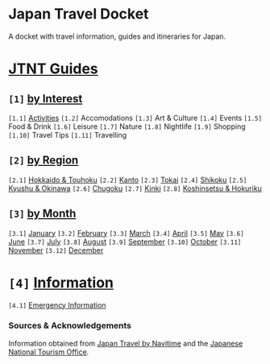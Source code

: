 # Japan Travel Docket
A docket with travel information, guides and itineraries for Japan.

# [JTNT Guides](https://www.japan.travel/en)
## `[1]` [by Interest](navitime/guides/by%20interest)
`[1.1]` [Activities](navitime/guides/by%20interest/activities)
`[1.2]` Accomodations
`[1.3]` Art & Culture
`[1.4]` Events
`[1.5]` Food & Drink
`[1.6]` Leisure
`[1.7]` Nature
`[1.8]` Nightlife
`[1.9]` Shopping
`[1.10]` Travel Tips
`[1.11]` Travelling

## `[2]` [by Region](navitime/guides/by%20region)
`[2.1]` [Hokkaido & Touhoku]()
`[2.2]` [Kanto]()
`[2.3]` [Tokai]()
`[2.4]` [Shikoku]()
`[2.5]` [Kyushu & Okinawa]()
`[2.6]` [Chugoku]()
`[2.7]` [Kinki]()
`[2.8]` [Koshinsetsu & Hokuriku]()

## `[3]` [by Month](navitime/guides/by%20month)
`[3.1]` [January]()
`[3.2]` [February]()
`[3.3]` [March]()
`[3.4]` [April]()
`[3.5]` [May]()
`[3.6]` [June]()
`[3.7]` [July]()
`[3.8]` [August]()
`[3.9]` [September]()
`[3.10]` [October]()
`[3.11]` [November]()
`[3.12]` [December]()

# `[4]` [Information](information)
`[4.1]` [Emergency Information](information/emergency-information.md)

### Sources & Acknowledgements
Information obtained from [Japan Travel by Navitime](https://japantravel.navitime.com/) and the [Japanese National Tourism Office](https://www.japan.travel/en).
